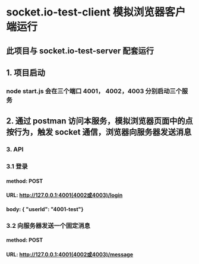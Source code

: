 # socket.io-test-client 模拟浏览器客户端运行
## 此项目与 socket.io-test-server 配套运行
## 1. 项目启动
### node start.js 会在三个端口 4001， 4002，4003 分别启动三个服务

## 2. 通过 postman 访问本服务，模拟浏览器页面中的点按行为，触发 socket 通信，浏览器向服务器发送消息
### 3. API
### 3.1 登录
####  method: POST
####  URL: http://127.0.0.1:4001(4002或4003)/login
#### body: { "userId": "4001-test"}

### 3.2 向服务器发送一个固定消息
####  method: POST
####  URL: http://127.0.0.1:4001(4002或4003)/message

